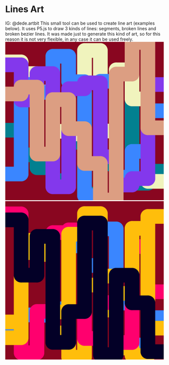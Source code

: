 # Lines Art
IG: @dede.artbit
This small tool can be used to create line art (examples below).
It uses P5.js to draw 3 kinds of lines: segments, broken lines and broken bezier lines.
It was made just to generate this kind of art, so for this reason it is not very flexible, in any case it can be used freely.
![Image1](./examples/_image1.png)
![Image2](./examples/_image2.png)
